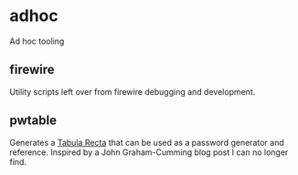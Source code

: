 # adhoc
Ad hoc tooling

## firewire

Utility scripts left over from firewire debugging and development.

## pwtable

Generates a [Tabula Recta][tabularecta] that can be used as a password generator and
reference. Inspired by a John Graham-Cumming blog post I can no longer
find.

[tabularecta]: https://en.wikipedia.org/wiki/Tabula_recta
